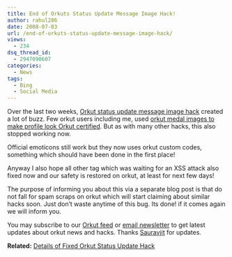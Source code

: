 ```yaml
---
title: End of Orkuts Status Update Message Image Hack!
author: rahul286
date: 2008-07-03
url: /end-of-orkuts-status-update-message-image-hack/
views:
  - 234
dsq_thread_id:
  - 2947090607
categories:
  - News
tags:
  - Bing
  - Social Media
---
```

Over the last two weeks, [Orkut status update message image hack][1] created a lot of buzz. Few orkut users including me, used [orkut medal images to make profile look Orkut certified][2]. But as with many other hacks, this also stopped working now.

Official emoticons still work but they now uses orkut custom codes, something which should have been done in the first place!

Anyway I also hope all other tag which was waiting for an XSS attack also fixed now and our safety is restored on orkut, at least for next few days!

The purpose of informing you about this via a separate blog post is that do not fall for spam scraps on orkut which will start claiming about similar hacks soon. Just don&#8217;t waste anytime of this bug. Its done! if it comes again we will inform you.

You may subscribe to our [Orkut feed][3] or <a href="http://feeds.feedburner.com/~e?ffid=1724143" onclick="_gaq.push(['_trackEvent', 'outbound-article', 'http://feeds.feedburner.com/~e?ffid=1724143', 'email newsletter']);" >email newsletter</a> to get latest updates about orkut news and hacks. Thanks <a href="http://glamac.blogspot.com/" onclick="_gaq.push(['_trackEvent', 'outbound-article', 'http://glamac.blogspot.com/', 'Sauravjit']);" >Sauravjit</a> for updates.

**Related:** [Details of Fixed Orkut Status Update Hack][1]

 [1]: http://devilsworkshop.org/2008/06/23/adding-custom-images-to-orkut-user-status-updates-new-bug/
 [2]: http://devilsworkshop.org/2008/07/01/become-orkut-certified-using-status-update-image-hack/
 [3]: http://feeds.devilsworkshop.org/dwOrkut
